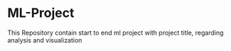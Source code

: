 # ML-Project
This Repository contain start to end ml project with project title, regarding analysis and visualization
